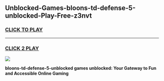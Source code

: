 
## Unblocked-Games-bloons-td-defense-5-unblocked-Play-Free-z3nvt
<h3>
<a href="https://premium76.site?title=bloons-td-defense-5-unblocked&ref=10A">CLICK TO PLAY</a></h3>
<hr>

<h3>
<a href="https://premium76.site?title=bloons-td-defense-5-unblocked&ref=10A">CLICK 2 PLAY</a>
  
</h3>

<a href="https://premium76.site?title=bloons-td-defense-5-unblocked&ref=10A"><img src="https://clearcache.store/games.png"></a>


**bloons-td-defense-5-unblocked games unblocked: Your Gateway to Fun and Accessible Online Gaming**
